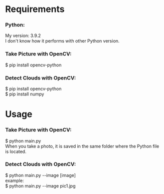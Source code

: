 # Requirements

### Python:
My version: 3.9.2  
I don't know how it performs with other Python version.

### Take Picture with OpenCV:
$ pip install opencv-python

### Detect Clouds with OpenCV:
$ pip install opencv-python  
$ pip install numpy

# Usage
### Take Picture with OpenCV:
$ python main.py  
When you take a photo, it is saved in the same folder where the Python file is located.

### Detect Clouds with OpenCV:
$ python main.py --image \[image\]  
example:  
$ python main.py --image pic1.jpg
